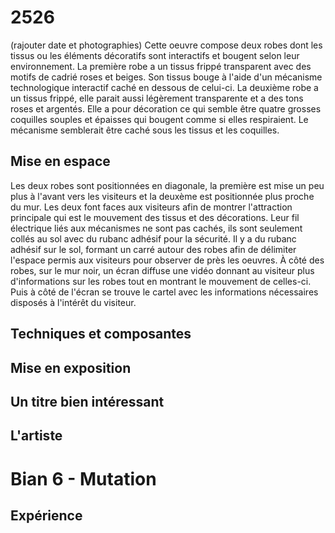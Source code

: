 # 2526

(rajouter date et photographies) Cette oeuvre compose deux robes dont les tissus ou les éléments décoratifs sont interactifs et bougent selon leur environnement.
La première robe a un tissus frippé transparent avec des motifs de cadrié roses et beiges. Son tissus bouge à l'aide d'un mécanisme technologique interactif caché en dessous de celui-ci.
La deuxième robe a un tissus frippé, elle parait aussi légèrement transparente et a des tons roses et argentés. Elle a pour décoration ce qui semble être quatre grosses coquilles souples et épaisses qui bougent comme si elles respiraient. Le mécanisme semblerait être caché sous les tissus et les coquilles.

## Mise en espace

Les deux robes sont positionnées en diagonale, la première est mise un peu plus à l'avant vers les visiteurs et la deuxème est positionnée plus proche du mur. Les deux font faces aux visiteurs afin de montrer l'attraction principale qui est le mouvement des tissus et des décorations.
Leur fil électrique liés aux mécanismes ne sont pas cachés, ils sont seulement collés au sol avec du rubanc adhésif pour la sécurité. Il y a du rubanc adhésif sur le sol, formant un carré autour des robes afin de délimiter l'espace permis aux visiteurs pour observer de près les oeuvres.
À côté des robes, sur le mur noir, un écran diffuse une vidéo donnant au visiteur plus d'informations sur les robes tout en montrant le mouvement de celles-ci. Puis à côté de l'écran se trouve le cartel avec les informations nécessaires disposés à l'intérêt du visiteur.

## Techniques et composantes


## Mise en exposition

## Un titre bien intéressant

## L'artiste

# Bian 6 - Mutation

## Expérience





